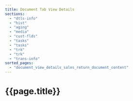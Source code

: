 ```yaml
---
title: Document Tab View Details
sections:
  - "dtls-info"
  - "hist"
  - "aging"
  - "media"
  - "cust-flds"
  - "tasks"
  - "tasks"
  - "trk"
  - "trk"
  - "trans-info"
sorted_pages:
  - "document_view_details_sales_return_document_content"
---
```

# {{page.title}}
